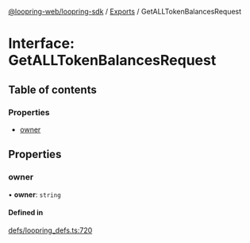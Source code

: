 [@loopring-web/loopring-sdk](../README.md) / [Exports](../modules.md) / GetALLTokenBalancesRequest

# Interface: GetALLTokenBalancesRequest

## Table of contents

### Properties

- [owner](GetALLTokenBalancesRequest.md#owner)

## Properties

### owner

• **owner**: `string`

#### Defined in

[defs/loopring_defs.ts:720](https://github.com/Loopring/loopring_sdk/blob/24fdf4c/src/defs/loopring_defs.ts#L720)
